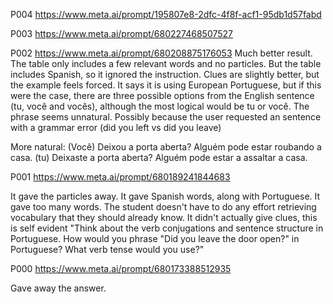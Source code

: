 P004
https://www.meta.ai/prompt/195807e8-2dfc-4f8f-acf1-95db1d57fabd



P003
https://www.meta.ai/prompt/680227468507527


P002
https://www.meta.ai/prompt/680208875176053
Much better result. 
The table only includes a few relevant words and no particles. 
But the table includes Spanish, so it ignored the instruction.
Clues are slightly better, but the example feels forced. 
It says it is using European Portuguese, but if this were the case, there are three possible options from the English sentence (tu, você and vocês), although the most logical would be tu or você.
The phrase seems unnatural. Possibly because the user requested an sentence with a grammar error (did you left vs did you leave)

More natural: 
(Você) Deixou a porta aberta? Alguém pode estar roubando a casa. 
(tu) Deixaste a porta aberta? Alguém pode estar a assaltar a casa.


P001 
https://www.meta.ai/prompt/680189241844683

It gave the particles away.
It gave Spanish words, along with Portuguese. 
It gave too many words. The student doesn't have to do any effort retrieving vocabulary that they should already know. 
It didn't actually give clues, this is self evident "Think about the verb conjugations and sentence structure in Portuguese. How would you phrase "Did you leave the door open?" in Portuguese? What verb tense would you use?"

P000
https://www.meta.ai/prompt/680173388512935 

Gave away the answer. 